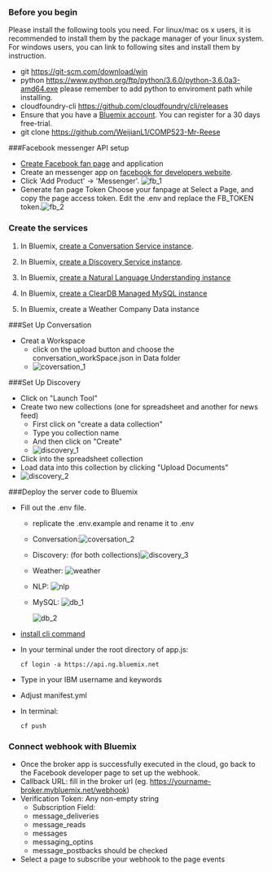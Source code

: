 
### Before you begin
Please install the following tools you need.
For linux/mac os x users, it is recommended to install them by the package manager of your linux system.
For windows users, you can link to following sites and install them by instruction.
* git https://git-scm.com/download/win
* python https://www.python.org/ftp/python/3.6.0/python-3.6.0a3-amd64.exe
  please remember to add python to enviroment path while installing.
* cloudfoundry-cli https://github.com/cloudfoundry/cli/releases
* Ensure that you have a [Bluemix account](https://console.ng.bluemix.net/registration/). You can register for a 30 days free-trial.
* git clone https://github.com/WeijianL1/COMP523-Mr-Reese

###Facebook messenger API setup

* [Create Facebook fan page](https://www.facebook.com/pages/create) and application
* Create an messenger app on  [facebook for developers website](https://developers.facebook.com/apps/).
* Click 'Add Product' -> 'Messenger'. ![fb_1](/Users/apple/Documents/Git/COMP523-Mr-Reese/readme_image/fb_1.png)
* Generate fan page Token
   Choose your fanpage at Select a Page, and copy the page access token. Edit the .env and replace the FB_TOKEN token.![fb_2](/Users/apple/Documents/Git/COMP523-Mr-Reese/readme_image/fb_2.png)

### Create the services

1. In Bluemix, [create a Conversation Service instance](https://console.ng.bluemix.net/registration/?target=/catalog/services/conversation/).

2. In Bluemix, [create a Discovery Service instance](https://console.ng.bluemix.net/registration/?target=/catalog/services/discovery/).

3. In Bluemix, [create a Natural Language Understanding instance](https://console.bluemix.net/catalog/services/natural-language-understanding)

4. In Bluemix, [create a ClearDB Managed MySQL instance](https://console.bluemix.net/catalog/services/cleardb-managed-mysql-database)
5. In Bluemix, create a Weather Company Data instance

###Set Up Conversation
* Creat a Workspace 
  * ​click on the upload button and choose the conversation_workSpace.json in Data folder
  * ![coversation_1](/Users/apple/Documents/Git/COMP523-Mr-Reese/ReadMe_image/coversation_1.jpeg)

###Set Up Discovery
* Click on "Launch Tool"
* Create two new collections (one for spreadsheet and another for news feed)
  * First click on "create a data collection"
  * Type you collection name 
  * And then click on "Create"
  * ![discovery_1](/Users/apple/Documents/Git/COMP523-Mr-Reese/ReadMe_image/discovery_1.jpeg)
* Click into the spreadsheet collection
* Load data into this collection by clicking "Upload Documents"
* ![discovery_2](/Users/apple/Documents/Git/COMP523-Mr-Reese/ReadMe_image/discovery_2.png)


###Deploy the server code to Bluemix
* Fill out the .env file. 
  * replicate the .env.example and rename it to .env

  * Conversation:![coversation_2](/Users/apple/Documents/Git/COMP523-Mr-Reese/readme_image/coversation_2.jpeg)

  * Discovery: (for both collections)![discovery_3](/Users/apple/Documents/Git/COMP523-Mr-Reese/readme_image/discovery_3.jpeg)

  * Weather: ![weather](/Users/apple/Documents/Git/COMP523-Mr-Reese/readme_image/weather.jpeg)

  * NLP: ![nlp](/Users/apple/Documents/Git/COMP523-Mr-Reese/readme_image/nlp.jpeg)

  * MySQL: ![db_1](/Users/apple/Documents/Git/COMP523-Mr-Reese/readme_image/db_1.jpeg)

    ![db_2](/Users/apple/Documents/Git/COMP523-Mr-Reese/readme_image/db_2.jpeg)

* [install cli command](https://docs.cloudfoundry.org/cf-cli/install-go-cli.html)

* In your terminal under the root directory of app.js:

   ```
   cf login -a https://api.ng.bluemix.net
   ```

* Type in your IBM username and keywords

* Adjust manifest.yml

* In terminal:

   ```
   cf push
   ```

### Connect webhook with Bluemix
* Once the broker app is successfully executed in the cloud, go back to the Facebook developer page to set up the webhook.
* Callback URL: fill in the broker url (eg. https://yourname-broker.mybluemix.net/webhook)
* Verification Token: Any non-empty string
  * Subscription Field:
  * message_deliveries
  * message_reads
  * messages
  * messaging_optins
  * message_postbacks  should be checked
* Select a page to subscribe your webhook to the page events


